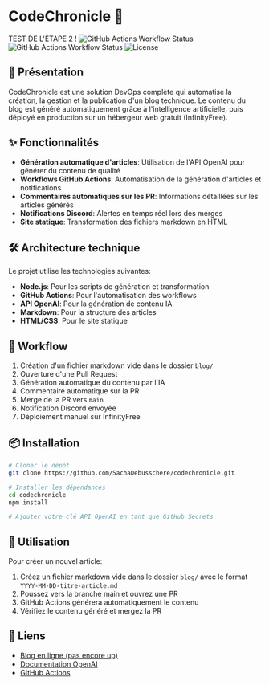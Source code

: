 # CodeChronicle 📝
TEST DE L'ETAPE 2 !
![GitHub Actions Workflow Status](https://img.shields.io/github/actions/workflow/status/SachaDebusschere/codechronicle/generate-article.yml?label=G%C3%A9n%C3%A9ration%20d%27Articles)
![GitHub Actions Workflow Status](https://img.shields.io/github/actions/workflow/status/SachaDebusschere/codechronicle/pr-comment.yml?label=Commentaire%20PR)
![License](https://img.shields.io/badge/licence-MIT-blue)

## 🚀 Présentation

CodeChronicle est une solution DevOps complète qui automatise la création, la gestion et la publication d'un blog technique. Le contenu du blog est généré automatiquement grâce à l'intelligence artificielle, puis déployé en production sur un hébergeur web gratuit (InfinityFree).

## ✨ Fonctionnalités

- **Génération automatique d'articles**: Utilisation de l'API OpenAI pour générer du contenu de qualité
- **Workflows GitHub Actions**: Automatisation de la génération d'articles et notifications
- **Commentaires automatiques sur les PR**: Informations détaillées sur les articles générés
- **Notifications Discord**: Alertes en temps réel lors des merges
- **Site statique**: Transformation des fichiers markdown en HTML

## 🛠️ Architecture technique

Le projet utilise les technologies suivantes:

- **Node.js**: Pour les scripts de génération et transformation
- **GitHub Actions**: Pour l'automatisation des workflows
- **API OpenAI**: Pour la génération de contenu IA
- **Markdown**: Pour la structure des articles
- **HTML/CSS**: Pour le site statique

## 🔄 Workflow

1. Création d'un fichier markdown vide dans le dossier `blog/`
2. Ouverture d'une Pull Request
3. Génération automatique du contenu par l'IA
4. Commentaire automatique sur la PR
5. Merge de la PR vers `main`
6. Notification Discord envoyée
7. Déploiement manuel sur InfinityFree

## 📦 Installation

```bash
# Cloner le dépôt
git clone https://github.com/SachaDebusschere/codechronicle.git

# Installer les dépendances
cd codechronicle
npm install

# Ajouter votre clé API OpenAI en tant que GitHub Secrets
```

## 🚀 Utilisation

Pour créer un nouvel article:

1. Créez un fichier markdown vide dans le dossier `blog/` avec le format `YYYY-MM-DD-titre-article.md`
2. Poussez vers la branche main et ouvrez une PR
3. GitHub Actions générera automatiquement le contenu
4. Vérifiez le contenu généré et mergez la PR

## 🔗 Liens

- [Blog en ligne (pas encore up)]()
- [Documentation OpenAI](https://platform.openai.com/docs/introduction)
- [GitHub Actions](https://docs.github.com/fr/actions)
